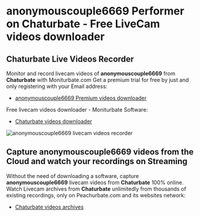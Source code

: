 # anonymouscouple6669 Performer on Chaturbate - Free LiveCam videos downloader

## Chaturbate Live Videos Recorder

Monitor and record livecam videos of **anonymouscouple6669** from **Chaturbate** with Moniturbate.com
Get a premium trial for free by just and only registering with your Email address:
* [anonymouscouple6669 Premium videos downloader](https://moniturbate.com/request-demo-licence-key.html)

Free livecam videos downloader - Moniturbate Software:
* [Chaturbate videos downloader](https://moniturbate.com/moniturbate-download-software.html)

![anonymouscouple6669 livecam videos recorder](https://peachurnet.com/templates/moniturbate-software.png)


## Capture anonymouscouple6669 videos from the Cloud and watch your recordings on Streaming

Without the need of downloading a software, capture **anonymouscouple6669** livecam videos from **Chaturbate** 100% online.
Watch Livecam archives from **Chaturbate** unlimitedly from thousands of existing recordings, only on Peachurbate.com and its websites network:
* [Chaturbate videos archives](https://peachurnet.com/)